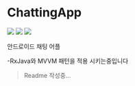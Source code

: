 ChattingApp
===

<a href="https://myengineering.tistory.com/"><img src="https://img.shields.io/badge/blog-myengineering-red.svg" /></a>
<a href="#"><img src="https://img.shields.io/github/last-commit/manduMY/2020.04.10_ChattingApp-KaKao.svg?style=flat" /></a>
<a href="#"><img src="https://img.shields.io/github/languages/top/manduMY/2020.04.10_ChattingApp-KaKao.svg?colorB=yellow&style=flat" /></a>

안드로이드 채팅 어플

-RxJava와 MVVM 패턴을 적용 시키는중입니다

> Readme 작성중...
